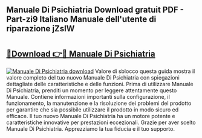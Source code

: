 ## Manuale Di Psichiatria Download gratuit PDF - Part-zi9 Italiano Manuale dell'utente di riparazione jZsIW

# <h2><a href="http://dfepu95.blite.top/?on=Manuale+Di+Psichiatria">🔗Download 👉🔴 Manuale Di Psichiatria</a></h2>

[![Manuale Di Psichiatria download](https://i.imgur.com/lujVjoI.png)](http://dfepu95.blite.top/?on=Manuale+Di+Psichiatria)
Valore di sblocco questa guida mostra il valore completo del tuo nuovo Manuale Di Psichiatria con spiegazioni dettagliate delle caratteristiche e delle funzioni. Prima di utilizzare Manuale Di Psichiatria, prenditi un momento per leggere attentamente questo Manuale. Contiene informazioni importanti sulla configurazione, il funzionamento, la manutenzione e la risoluzione dei problemi del prodotto per garantire che sia possibile utilizzare il prodotto in modo sicuro ed efficace. Il tuo nuovo Manuale Di Psichiatria ha un motore potente e caratteristiche innovative per prestazioni eccezionali. Grazie per aver scelto Manuale Di Psichiatria. Apprezziamo la tua fiducia e il tuo supporto.
